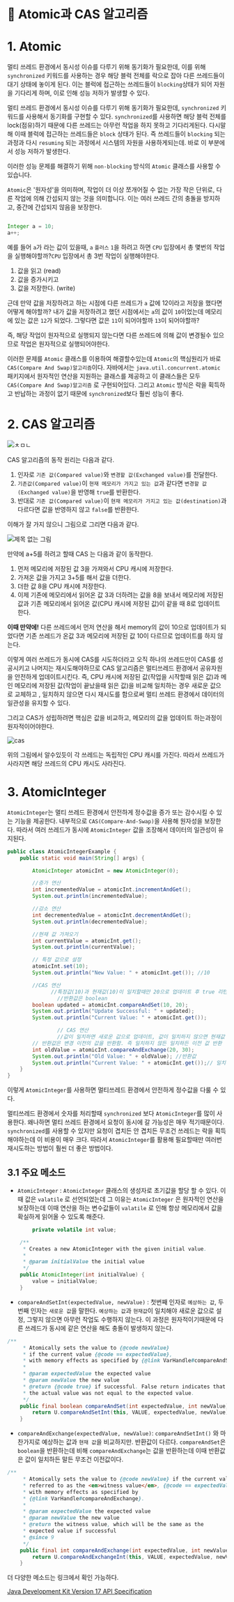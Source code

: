 
# **📌** Atomic과 CAS 알고리즘

# 1. Atomic

멀티 쓰레드 환경에서 동시성 이슈를 다루기 위해 동기화가 필요한데, 이를 위해 `synchronized` 키워드를 사용하는 경우 해당 블럭 전체를 락으로 잡아 다른 쓰레드들이 대기 상태에 놓이게 된다. 이는 블럭에 접근하는 쓰레드들이 `blocking`상태가 되어 자원을 기다리게 하며, 이로 인해 성능 저하가 발생할 수 있다.

멀티 쓰레드 환경에서 동시성 이슈를 다루기 위해 동기화가 필요한데, `synchronized` 키워드를 사용해서 동기화를 구현할 수 있다. `synchronized`를 사용하면 해당 블럭 전체를 lock(점유)하기 때문에 다른 쓰레드는 아무런 작업을 하지 못하고 기다리게된다. 다시말해 이때 블럭에 접근하는 쓰레드들은 `block` 상태가 된다. 즉 쓰레드들이 `blocking` 되는 과정과 다시 `resuming` 되는 과정에서 시스템의 자원을 사용하게되는데. 바로 이 부분에서 성능 저하가 발생한다.

이러한 성능 문제를 해결하기 위해 `non-blocking` 방식의 `Atomic` 클래스를 사용할 수 있습니다.

`Atomic`은 '원자성'을 의미하며, 작업이 더 이상 쪼개어질 수 없는 가장 작은 단위로, 다른 작업에 의해 간섭되지 않는 것을 의미합니다. 이는 여러 쓰레드 간의 충돌을 방지하고, 중간에 간섭되지 않음을 보장한다.

```java

Integer a = 10;
a++;
```

예를 들어  `a`가 라는 값이 있을때, `a` `플러스` `1`을 하려고 하면 `CPU` 입장에서 총 몇번의 작업을 실행해야할까?`CPU` 입장에서 총 3번 작업이 실행해야한다.

1. 값을 읽고 (read)
2. 값을 증가시키고
3. 값을 저장한다. (write)

근데 만약 값을 저장하려고 하는 시점에 다른 쓰레드가 `a` 값에 12이라고 저장을 했다면 어떻게 해야할까? 내가 값을 저장하려고 했던 시점에서는 `a`의 값이 `10`이었는데 메모리에 있는 값은 `12`가 되었다. 그렇다면 값은 `11`이 되어야할까 `13`이 되어야할까?

즉, 해당 작업이 원자적으로 실행되지 않는다면 다른 쓰레드에 의해 값이 변경될수 있으므로 작업은 원자적으로 실행되어야한다.

이러한 문제를 `Atomic` 클래스를 이용하여 해결할수있는데  `Atomic`의 핵심원리가 바로 `CAS(Compare And Swap)알고리즘`이다.  자바에서는 `java.util.concurrent.atomic` 패키지에서 원자적인 연산을 지원하는 클래스를 제공하고 이 클래스들은 모두 `CAS(Compare And Swap)알고리즘` 로 구현되어있다. 그리고 `Atomic` 방식은 락을 획득하고 반납하는 과정이 없기 때문에 `synchronized`보다 훨씬 성능이 좋다.

# 2. CAS 알고리즘

![ㅊㅁㄴ](https://github.com/princenim/TIL/assets/59499600/75ef1587-b711-4711-a658-0b199c0925cd)

CAS 알고리즘의 동작 원리는 다음과 같다.

1. 인자로 `기존 값(Compared value)`와 `변경할 값(Exchanged value)`를 전달한다.
2. `기존값(Compared value)`이 `현재 메모리가 가지고 있는 값`과 같다면 `변경할 값(Exchanged value)`을 반영해 `true`를 반환한다.
3. 반대로 `기존 값(Compared value)`이 `현재 메모리가 가지고 있는 값(destination)`과 다르다면 값을 반영하지 않고 `false`를 반환한다.

이해가 잘 가지 않으니 그림으로 그리면 다음과 같다.

![제목 없는 그림](https://github.com/princenim/TIL/assets/59499600/5ce4ca8f-b007-450d-a68a-57fc89d74c6d)

만약에 a+5를 하려고 할때 CAS 는 다음과 같이 동작한다.

1. 먼저 메모리에 저장된 값 3을 가져와서 CPU 캐시에 저장한다.
2. 가져온 값을 가지고 3+5를 해서 값을 더한다.
3. 더한 값 8을 CPU 캐시에 저장한다.
4. 이제 기존에 메모리에서 읽어온 값 3과 더하려는 값을 8을 보내서 메모리에 저장된 값과 기존 메모리에서 읽어온 값(CPU 캐시에 저장된 값)이 같을 때 8로 업데이트 한다.

**이때 만약에!** 다른 쓰레드에서 먼저 연산을 해서 memory의 값이 10으로 업데이트가 되었다면 기존 쓰레드가 온값 3과 메모리에 저장된 값 10이 다르므로 업데이트를 하지 않는다.

이렇게 여러 쓰레드가 동시에 CAS를 시도하더라고 오직 하나의 쓰레드만이 CAS를 성공시키고 나머지는 재시도해야하므로 CAS 알고리즘은 멀티쓰레드 환경에서 공유자원을 안전하게 업데이트시킨다. 즉, CPU 캐시에 저장된 값(작업을 시작할때 읽은 값)과 메인 메모리에 저장된 값(작업이 끝났을때 읽은 값)을 비교해 일치하는 경우 새로운 값으로 교체하고 , 일치하지 않으면 다시 재시도를 함으로써  멀티 쓰레드 환경에서 데이터의 일관성을 유지할 수 있다.

그리고 CAS가 성립하려면 핵심은 값을 비교하고, 메모리의 값을 업데이트 하는과정이 원자적이어야한다.

![cas](https://github.com/princenim/TIL/assets/59499600/4a119b34-86d8-4b9d-a2d0-7f98696a510e)

위의 그림에서 알수있듯이 각 쓰레드는 독립적인 CPU 캐시를 가진다. 따라서 쓰레드가 사라지면 해당 쓰레드의 CPU 캐시도 사라진다.

# 3. AtomicInteger

`AtomicInteger`는  멀티 쓰레드 환경에서 안전하게 정수값을 증가 또는 감수시킬 수 있는 기능을 제공한다. 내부적으로 `CAS(Compare-And-Swap)`을 사용해 원자성을 보장한다. 따라서 여러 쓰레드가 동시에 `AtomicInteger` 값을 조장해서 데이터의 일관성이 유지된다.

```java
public class AtomicIntegerExample {
    public static void main(String[] args) {

        AtomicInteger atomicInt = new AtomicInteger(0);

        //증가 연산
        int incrementedValue = atomicInt.incrementAndGet();
        System.out.println(incrementedValue);

        //감소 연산
        int decrementedValue = atomicInt.decrementAndGet();
        System.out.println(decrementedValue);

        //현재 값 가져오기
        int currentValue = atomicInt.get();
        System.out.println(currentValue);

        // 특정 값으로 설정
        atomicInt.set(10);
        System.out.println("New Value: " + atomicInt.get()); //10

        //CAS 연산
			  //특정값(10)과 현재값(10)이 일치할때만 20으로 업데이트 후 true 리턴 
				//반환값은 boolean
        boolean updated = atomicInt.compareAndSet(10, 20);
        System.out.println("Update Successful: " + updated);
        System.out.println("Current Value: " + atomicInt.get());

				// CAS 연산
				//값이 일치하면 새로운 값으로 업데이트, 값이 일치하지 않으면 현재값 유지
        // 반환값은 변경 이전의 값을 반환함. 즉 일치하지 않든 일치하든 이전 값 반환
        int oldValue = atomicInt.compareAndExchange(20, 30);
        System.out.println("Old Value: " + oldValue); //반환값
        System.out.println("Current Value: " + atomicInt.get());// 일치하면 30으로 업데이트
    }
}
```

이렇게 `AtomicInteger`를 사용하면 멀티쓰레드 환경에서 안전하게 정수값을 다룰 수 있다.

멀티쓰레드 환경에서 숫자를 처리할때 `synchronized` 보다 `AtomicInteger`를 많이 사용한다. 왜나하면 멀티 쓰레드 환경에서 요청이 동시에 갈 가능성은 매우 적기때문이다.   `synchronized`를 사용할 수 있지만 요청이 겹치든 안 겹치든 무조건 쓰레드는 락을 획득해야하는데 이 비용이 매우 크다. 따라서 `AtomicInteger`를 활용해 필요할때만 여러번 재시도하는 방법이 훨씬 더 좋은 방법이다.

## 3.1 주요 메소드

- `AtomicInteger` : `AtomicInteger` 클래스의 생성자로 초기값을 할당 할 수 있다. 이때 값은 `valatile` 로 선언되었는데 그 이유는 `AtomicInteger` 은 원자적인 연산을 보장하는데 이때 연산을 하는 변수값들이 `valatile` 로 인해 항상 메모리에서 값을 확실하게 읽어올 수 있도록 해준다.

```java
		private volatile int value;

    /**
     * Creates a new AtomicInteger with the given initial value.
     *
     * @param initialValue the initial value
     */
    public AtomicInteger(int initialValue) {
        value = initialValue;
    }
```

- `compareAndSetInt(expectedValue, newValue)` : 첫번째 인자로 `예상하는 값`, 두번째 인자는  `새로운 값`을 말한다.  `예상하는 값`과 `현재값`이 일치해야 새로운 값으로 설정, 그렇지 않으면 아무런 작업도 수행하지 않는다. 이 과정은 원자적이기때문에 다른 쓰레드가 동시에 같은 연산을 해도 충돌이 발생하지 않는다.

```java
/**
     * Atomically sets the value to {@code newValue}
     * if the current value {@code == expectedValue},
     * with memory effects as specified by {@link VarHandle#compareAndSet}.
     *
     * @param expectedValue the expected value
     * @param newValue the new value
     * @return {@code true} if successful. False return indicates that
     * the actual value was not equal to the expected value.
     */
    public final boolean compareAndSet(int expectedValue, int newValue) {
        return U.compareAndSetInt(this, VALUE, expectedValue, newValue);
    }
```

- `compareAndExchange(expectedValue, newValue)`: `compareAndSetInt()` 와 마찬가지로 예상하는 값과 `현재 값`을 비교하지만. 반환값이 다르다. `compareAndSet`은 `boolean`을 반환하는데 비해 `compareAndExchange`는 값을 반환하는데 이때 반환값은 값이 일치하든 말든 무조건 이전값이다.

```java
/**
     * Atomically sets the value to {@code newValue} if the current value,
     * referred to as the <em>witness value</em>, {@code == expectedValue},
     * with memory effects as specified by
     * {@link VarHandle#compareAndExchange}.
     *
     * @param expectedValue the expected value
     * @param newValue the new value
     * @return the witness value, which will be the same as the
     * expected value if successful
     * @since 9
     */
    public final int compareAndExchange(int expectedValue, int newValue) {
        return U.compareAndExchangeInt(this, VALUE, expectedValue, newValue);
    }
```

더 다양한 메소드는 링크에서 확인 가능하다.


[Java Development Kit Version 17 API Specification](https://docs.oracle.com/en/java/javase/17/docs/api/java.base/java/util/concurrent/atomic/AtomicInteger.html)